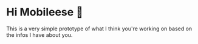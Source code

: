 # Hi Mobileese 👋

This is a very simple prototype of what I think you're working on based on the infos I have about you.
